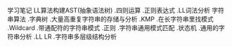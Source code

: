 学习笔记
    LL算法构建AST(抽象语法树)
        .四则运算
        .正则表达式
        .LL词法分析
    字符串算法
        .字典树
            .大量高重复字符串的存储与分析
        .KMP
            .在长字符串里找模式
        .Wildcard
            .带通配符的字符串模式
        .正则
            .字符串通用模式匹配
        .状态机
            .通用的字符串分析
        .LL LR
            .字符串多层级结构分析